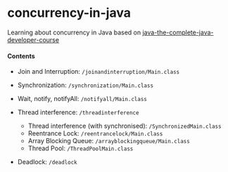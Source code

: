 # concurrency-in-java
Learning about concurrency in Java based on [java-the-complete-java-developer-course](https://www.udemy.com/course/java-the-complete-java-developer-course/)

#### Contents 

- Join and Interruption: `/joinandinterruption/Main.class`

- Synchronization: `/synchronization/Main.class`

- Wait, notify, notifyAll: `/notifyall/Main.class`

- Thread interference: `/threadinterference`
    - Thread interference (with synchronised): `/SynchronizedMain.class`
    - Reentrance Lock: `/reentrancelock/Main.class`
    - Array Blocking Queue: `/arrayblockingqueue/Main.class`
    - Thread Pool: `/ThreadPoolMain.class`

- Deadlock: `/deadlock`